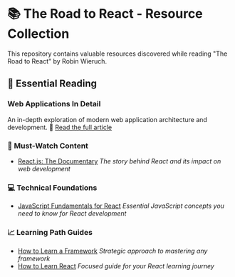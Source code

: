 # 📚 The Road to React - Resource Collection

This repository contains valuable resources discovered while reading "The Road to React" by Robin Wieruch.

## 📖 Essential Reading

### Web Applications In Detail
An in-depth exploration of modern web application architecture and development.
🔗 [Read the full article](https://www.robinwieruch.de/web-applications/)

### 🎥 Must-Watch Content
- [React.js: The Documentary](https://bit.ly/3xrvxkI)
 *The story behind React and its impact on web development*

### 💻 Technical Foundations
- [JavaScript Fundamentals for React](https://www.robinwieruch.de/javascript-fundamentals-react-requirements/)
 *Essential JavaScript concepts you need to know for React development*

### 📈 Learning Path Guides
- [How to Learn a Framework](https://www.robinwieruch.de/how-to-learn-framework/)
 *Strategic approach to mastering any framework*
- [How to Learn React](https://www.robinwieruch.de/learn-react-js/)
 *Focused guide for your React learning journey*
